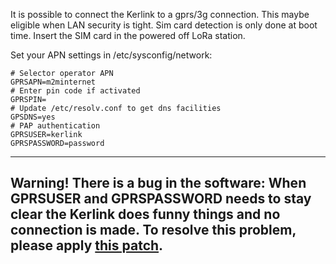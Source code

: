 It is possible to connect the Kerlink to a gprs/3g connection. This maybe eligible when LAN security is tight.
Sim card detection is only done at boot time. Insert the SIM card in the powered off LoRa station.

Set your APN settings in /etc/sysconfig/network:
	
    # Selector operator APN
	GPRSAPN=m2minternet
	# Enter pin code if activated
	GPRSPIN=
	# Update /etc/resolv.conf to get dns facilities
	GPSDNS=yes
	# PAP authentication
	GPRSUSER=kerlink
	GPRSPASSWORD=password
    
---
Warning! There is a bug in the software: When GPRSUSER and GPRSPASSWORD needs to stay clear the Kerlink does funny things and no connection is made. 
To resolve this problem, please apply [this patch](1).
---